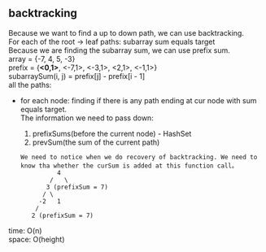 ## backtracking
Because we want to find a up to down path, we can use backtracking.<br>
For each of the root -> leaf paths: subarray sum equals target<br>
Because we are finding the subarray sum, we can use prefix sum.<br>
array = {-7, 4, 5, -3}<br>
prefix = {**<0,1>**, <-7,1>, <-3,1>, <2,1>, <-1,1>}<br>
subarraySum(i, j) = prefix[j] - prefix[i - 1]<br>
all the paths:<br>
- for each node: finding if there is any path ending at cur node with sum equals target.<br>
The information we need to pass down:<br>
    1. prefixSums(before the current node) - HashSet
    2. prevSum(the sum of the current path)

      We need to notice when we do recovery of backtracking. We need to know tha whether the curSum is added at this function call。
                4
              /   \
             3 (prefixSum = 7)
            / \
           -2   1
          /
         2 (prefixSum = 7)


time: O(n)<br>
space: O(height)